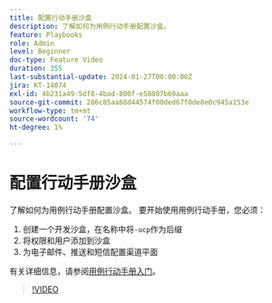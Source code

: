 ```yaml
---
title: 配置行动手册沙盒
description: 了解如何为用例行动手册配置沙盒。
feature: Playbooks
role: Admin
level: Beginner
doc-type: Feature Video
duration: 355
last-substantial-update: 2024-01-27T00:00:00Z
jira: KT-14074
exl-id: 4b231a49-5df8-4bad-800f-e58807b69aaa
source-git-commit: 286c85aa88d44574f00ded67f0de8e0c945a153e
workflow-type: tm+mt
source-wordcount: '74'
ht-degree: 1%

---
```


# 配置行动手册沙盒

了解如何为用例行动手册配置沙盒。 要开始使用用例行动手册，您必须：

1. 创建一个开发沙盒，在名称中将`-ucp`作为后缀
1. 将权限和用户添加到沙盒
1. 为电子邮件、推送和短信配置渠道平面

有关详细信息，请参阅[用例行动手册入门](https://experienceleague.adobe.com/docs/experience-platform/use-case-playbooks/playbooks/get-started.html?lang=zh-Hans)。

>[!VIDEO](https://video.tv.adobe.com/v/3449836/?learn=on&enablevpops&captions=chi_hans)
